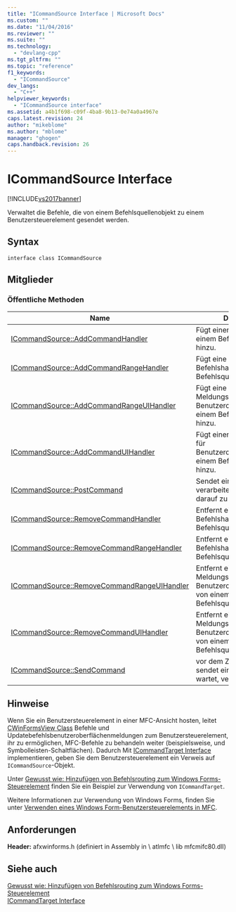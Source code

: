 ```yaml
---
title: "ICommandSource Interface | Microsoft Docs"
ms.custom: ""
ms.date: "11/04/2016"
ms.reviewer: ""
ms.suite: ""
ms.technology: 
  - "devlang-cpp"
ms.tgt_pltfrm: ""
ms.topic: "reference"
f1_keywords: 
  - "ICommandSource"
dev_langs: 
  - "C++"
helpviewer_keywords: 
  - "ICommandSource interface"
ms.assetid: a4b1f698-c09f-4ba8-9b13-0e74a0a4967e
caps.latest.revision: 24
author: "mikeblome"
ms.author: "mblome"
manager: "ghogen"
caps.handback.revision: 26
---
```

# ICommandSource Interface
[!INCLUDE[vs2017banner](../../assembler/inline/includes/vs2017banner.md)]

Verwaltet die Befehle, die von einem Befehlsquellenobjekt zu einem Benutzersteuerelement gesendet werden.  
  
## Syntax  
  
```  
interface class ICommandSource  
```  
  
## Mitglieder  
  
### Öffentliche Methoden  
  
|Name|Description|  
|----------|-----------------|  
|[ICommandSource::AddCommandHandler](../Topic/ICommandSource::AddCommandHandler.md)|Fügt einen Befehlshandler einem Befehlsquellenobjekt hinzu.|  
|[ICommandSource::AddCommandRangeHandler](../Topic/ICommandSource::AddCommandRangeHandler.md)|Fügt eine Gruppe Befehlshandler einem Befehlsquellenobjekt hinzu.|  
|[ICommandSource::AddCommandRangeUIHandler](../Topic/ICommandSource::AddCommandRangeUIHandler.md)|Fügt eine Gruppe Meldungshandler für Benutzeroberflächenbefehle einem Befehlsquellenobjekt hinzu.|  
|[ICommandSource::AddCommandUIHandler](../Topic/ICommandSource::AddCommandUIHandler.md)|Fügt einen Meldungshandler für Benutzeroberflächenbefehle einem Befehlsquellenobjekt hinzu.|  
|[ICommandSource::PostCommand](../Topic/ICommandSource::PostCommand.md)|Sendet eine Nachricht verarbeitet werden, ohne darauf zu warten.|  
|[ICommandSource::RemoveCommandHandler](../Topic/ICommandSource::RemoveCommandHandler.md)|Entfernt einen Befehlshandler von einem Befehlsquellenobjekt.|  
|[ICommandSource::RemoveCommandRangeHandler](../Topic/ICommandSource::RemoveCommandRangeHandler.md)|Entfernt eine Gruppe Befehlshandler von einem Befehlsquellenobjekt.|  
|[ICommandSource::RemoveCommandRangeUIHandler](../Topic/ICommandSource::RemoveCommandRangeUIHandler.md)|Entfernt eine Gruppe Meldungshandler für Benutzeroberflächenbefehle von einem Befehlsquellenobjekt.|  
|[ICommandSource::RemoveCommandUIHandler](../Topic/ICommandSource::RemoveCommandUIHandler.md)|Entfernt einen Meldungshandler für Benutzeroberflächenbefehle von einem Befehlsquellenobjekt.|  
|[ICommandSource::SendCommand](../Topic/ICommandSource::SendCommand.md)|vor dem Zurückgeben sendet eine Meldung und wartet, verarbeitet werden.|  
  
## Hinweise  
 Wenn Sie ein Benutzersteuerelement in einer MFC\-Ansicht hosten, leitet [CWinFormsView Class](../../mfc/reference/cwinformsview-class.md) Befehle und Updatebefehlsbenutzeroberflächenmeldungen zum Benutzersteuerelement, ihr zu ermöglichen, MFC\-Befehle zu behandeln weiter \(beispielsweise, und Symbolleisten\-Schaltflächen\). Dadurch  Mit [ICommandTarget Interface](../../mfc/reference/icommandtarget-interface.md) implementieren, geben Sie dem Benutzersteuerelement ein Verweis auf `ICommandSource`\-Objekt.  
  
 Unter [Gewusst wie: Hinzufügen von Befehlsrouting zum Windows Forms\-Steuerelement](../../dotnet/how-to-add-command-routing-to-the-windows-forms-control.md) finden Sie ein Beispiel zur Verwendung von `ICommandTarget`.  
  
 Weitere Informationen zur Verwendung von Windows Forms, finden Sie unter [Verwenden eines Windows Form\-Benutzersteuerelements in MFC](../../dotnet/using-a-windows-form-user-control-in-mfc.md).  
  
## Anforderungen  
 **Header:** afxwinforms.h \(definiert in Assembly in \\ atlmfc \\ lib mfcmifc80.dll\)  
  
## Siehe auch  
 [Gewusst wie: Hinzufügen von Befehlsrouting zum Windows Forms\-Steuerelement](../../dotnet/how-to-add-command-routing-to-the-windows-forms-control.md)   
 [ICommandTarget Interface](../../mfc/reference/icommandtarget-interface.md)